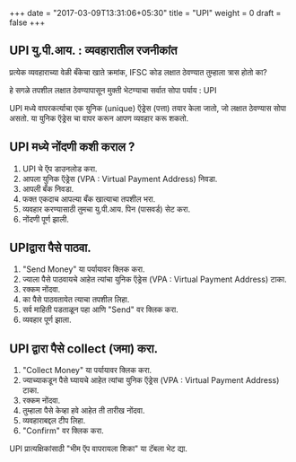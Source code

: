 +++
date = "2017-03-09T13:31:06+05:30"
title = "UPI"
weight = 0
draft = false
+++
## UPI यु.पी.आय. : व्यवहारातील रजनीकांत

प्रत्येक व्यवहाराच्या वेळी बँकेचा खाते क्रमांक, IFSC कोड लक्षात ठेवण्यात तुम्हाला त्रास होतो का?

हे सगळे तपशील लक्षात ठेवण्यापासून मुक्ती भेटण्याचा सर्वात सोपा पर्याय :  UPI

UPI मध्ये वापरकर्त्याचा एक युनिक (unique) ऍड्रेस (पत्ता) तयार केला जातो, जो लक्षात ठेवण्यास सोपा असतो. या युनिक ऍड्रेस चा वापर करून आपण व्यवहार करू शकतो. 


## UPI मध्ये नोंदणी कशी कराल ?

1.  UPI चे ऍप डाउनलोड करा. 
2.  आपला युनिक ऍड्रेस (VPA :  Virtual Payment Address) निवडा. 
3.  आपली बँक निवडा. 
4.  फक्त एकदाच आपल्या बँक खात्याचा तपशील भरा. 
5.  व्यवहार करण्यासाठी तुमचा यु.पी.आय. पिन (पासवर्ड) सेट करा. 
6.  नोंदणी पूर्ण झाली. 


## UPIद्वारा पैसे पाठवा.

1. "Send Money" या पर्यायावर क्लिक करा. 
2. ज्याला पैसे पाठवायचे आहेत त्यांचा युनिक ऍड्रेस (VPA :  Virtual Payment Address) टाका. 
3. रक्कम नोंदवा. 
4. का पैसे पाठवतायेत त्याचा तपशील लिहा. 
5. सर्व माहिती पडताळून पहा आणि "Send" वर क्लिक करा. 
6. व्यवहार पूर्ण झाला. 

## UPI द्वारा पैसे collect (जमा) करा.

1. "Collect Money" या पर्यायावर क्लिक करा. 
2. ज्याच्याकडून पैसे घ्यायचे आहेत त्यांचा युनिक ऍड्रेस (VPA :  Virtual Payment Address) टाका. 
3. रक्कम नोंदवा. 
4. तुम्हाला पैसे केव्हा हवे आहेत ती तारीख नोंदवा. 
5. व्यवहाराबद्दल टीप लिहा. 
6. "Confirm" वर क्लिक करा. 


UPI प्रात्यक्षिकांसाठी "भीम ऍप वापरायला शिका" या टॅबला भेट द्या.
